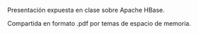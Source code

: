 Presentación expuesta en clase sobre Apache HBase. 

Compartida en formato .pdf por temas de espacio de memoria.
